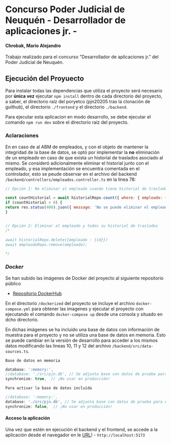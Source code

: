 # Concurso Poder Judicial de Neuquén - Desarrollador de aplicaciones jr. - 
#### Chrobak, Mario Alejandro

Trabajo realizado para el concurso "Desarrollador de aplicaciones jr." del Poder Judicial de Neuquén.


## Ejecución del Proyuecto
Para instalar todas las dependencias que utiliza el proyecto será necesario por **única vez** ejecutar ``npm install`` dentro de cada directorio del proyecto, a saber, el directorio raíz del poryetco (pjn20205 tras la clonación de guithub), el directorio ``./frontend`` y el directorio ``./backend``.

Para ejecutar esta aplicacion en modo desarrollo, se debe ejecutar el comando ``npm run dev`` sobre el directorio raíz del proyecto.

### Aclaraciones
En en caso de al ABM de empleados, y con el objeto de mantener la integridad de la base de datos, se optó por implementar la **no** eliminación de un empleado en caso de que exista un historial de traslados asociado al mismo. 
Se consideró adicionalmente eliminar el historial junto con el empleado, y esa implementación se encuentra comentada en el controlador, esto se peude observar en el archivo del backend ``/backend/controllers/empleados.controller.ts`` en la línea 78:
```js
// Opción 1: No eliminar al empleado cuando tiene historial de traslados

const countHistorial = await historialRepo.count({ where: { empleado: { id } } });
if (countHistorial > 0) {
return res.status(400).json({ message: 'No se puede eliminar el empleado porque tiene historial de traslados.' });
}


// Opción 2: Eliminar al empleado y todos su historial de traslados
/*

await historialRepo.delete({empleado : {id}})
await empleadoRepo.remove(empleado);

*/
```

### *Docker*
Se han subido las imágenes de Docker del proyecto al siguiente repositorio público
- [Repositorio DockerHub](https://hub.docker.com/repositories/mariochrobak)

En el directorio ``/dockerized`` del proyecto se incluye el archivo ``docker-compose.yml`` para obtener las imagenes y ejecutar el proyecto con ejecutando el comando ``docker-compose up`` desde una consola y situado en dcho directorio.

En dichas imágenes se ha incluido una base de datos con información de muestra para el proyecto y no se utiliza una base de datos en memoria. Esto se puede cambiar en la versión de desarrollo para acceder a los mismos datos modificando las lineas 10, 11 y 12 del archivo ``/backend/src/data-sources.ts``. 

``Base de datos en memoria``
```js
database: ':memory:',  
//database: './src/pjn.db', // Se adjunta base con datos de prueba para el modo de desarrollo
synchronize: true,  // ¡No usar en producción!
```

``Para activar la base de datos incluída``
```js
//database: ':memory:',  
database: './src/pjn.db', // Se adjunta base con datos de prueba para el modo de desarrollo
synchronize: false,  // ¡No usar en producción!
```

#### Acceso la aplicación
Una vez que estén en ejecución el backend y el frontend, se accede a la aplicación desde el navegador en le [URL](http://localhost:5173)) - ``http://localhost:5173``

